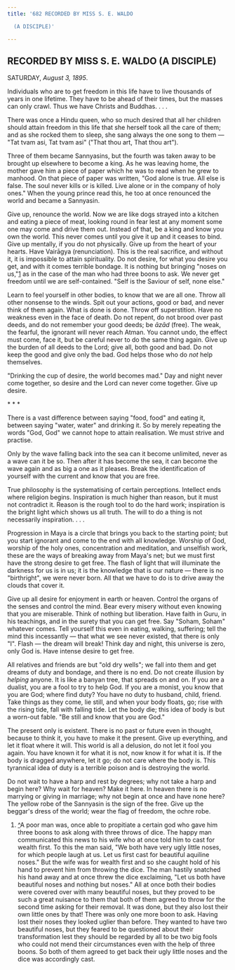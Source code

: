 ```yaml
---
title: '682 RECORDED BY MISS S. E. WALDO

  (A DISCIPLE)'

---
```

  

## RECORDED BY MISS S. E. WALDO (A DISCIPLE)

SATURDAY, *August 3, 1895*.

Individuals who are to get freedom in this life have to live thousands
of years in one lifetime. They have to be ahead of their times, but the
masses can only crawl. Thus we have Christs and Buddhas. . . .

There was once a Hindu queen, who so much desired that all her children
should attain freedom in this life that she herself took all the care of
them; and as she rocked them to sleep, she sang always the one song to
them — "Tat tvam asi, Tat tvam asi" ("That thou art, That thou art").

Three of them became Sannyasins, but the fourth was taken away to be
brought up elsewhere to become a king. As he was leaving home, the
mother gave him a piece of paper which he was to read when he grew to
manhood. On that piece of paper was written, "God alone is true. All
else is false. The soul never kills or is killed. Live alone or in the
company of holy ones." When the young prince read this, he too at once
renounced the world and became a Sannyasin.

Give up, renounce the world. Now we are like dogs strayed into a kitchen
and eating a piece of meat, looking round in fear lest at any moment
some one may come and drive them out. Instead of that, be a king and
know you own the world. This never comes until you give it up and it
ceases to bind. Give up mentally, if you do not physically. Give up from
the heart of your hearts. Have Vairāgya (renunciation). This is the real
sacrifice, and without it, it is impossible to attain spirituality. Do
not desire, for what you desire you get, and with it comes terrible
bondage. It is nothing but bringing "noses on us,"[1](#fn1) as in the
case of the man who had three boons to ask. We never get freedom until
we are self-contained. "Self is the Saviour of self, none else."

Learn to feel yourself in other bodies, to know that we are all one.
Throw all other nonsense to the winds. Spit out your actions, good or
bad, and never think of them again. What is done is done. Throw off
superstition. Have no weakness even in the face of death. Do not repent,
do not brood over past deeds, and do not remember your good deeds; be
*āzād*  (free). The weak, the fearful, the ignorant will never reach
Atman. You cannot undo, the effect must come, face it, but be careful
never to do the same thing again. Give up the burden of all deeds to the
Lord; give all, both good and bad. Do not keep the good and give only
the bad. God helps those who do *not* help themselves.

"Drinking the cup of desire, the world becomes mad." Day and night never
come together, so desire and the Lord can never come together. Give up
desire.

\*            \*            \*

There is a vast difference between saying "food, food" and eating it,
between saying "water, water" and drinking it. So by merely repeating
the words "God, God" we cannot hope to attain realisation. We must
strive and practise.

Only by the wave falling back into the sea can it become unlimited,
never as a wave can it be so. Then after it has become the sea, it can
become the wave again and as big a one as it pleases. Break the
identification of yourself with the current and know that you are free.

True philosophy is the systematising of certain perceptions. Intellect
ends where religion begins. Inspiration is much higher than reason, but
it must not contradict it. Reason is the rough tool to do the hard work;
inspiration is the bright light which shows us all truth. The will to do
a thing is not necessarily inspiration. . . .

Progression in Maya is a circle that brings you back to the starting
point; but you start ignorant and come to the end with all knowledge.
Worship of God, worship of the holy ones, concentration and meditation,
and unselfish work, these are the ways of breaking away from Maya's net;
but we must first have the strong desire to get free. The flash of light
that will illuminate the darkness for us is in us; it is the knowledge
that is our nature — there is no "birthright", we were never born. All
that we have to do is to drive away the clouds that cover it.

Give up all desire for enjoyment in earth or heaven. Control the organs
of the senses and control the mind. Bear every misery without even
knowing that you are miserable. Think of nothing but liberation. Have
faith in Guru, in his teachings, and in the surety that you can get
free. Say "Soham, Soham" whatever comes. Tell yourself this even in
eating, walking, suffering; tell the mind this incessantly — that what
we see never existed, that there is only "I". Flash — the dream will
break! Think day and night, this universe is zero, only God is. Have
intense desire to get free.

All relatives and friends are but "old dry wells"; we fall into them and
get dreams of duty and bondage, and there is no end. Do not create
illusion by *helping* anyone. It is like a banyan tree, that spreads on
and on. If you are a dualist, you are a fool to try to help God. If you
are a monist, you know that you are God; where find duty? You have no
duty to husband, child, friend. Take things as they come, lie still, and
when your body floats, go; rise with the rising tide, fall with falling
tide. Let the body die; this idea of body is but a worn-out fable. "Be
still and know that you are God."

The present only is existent. There is no past or future even in
thought, because to think it, you have to make it the present. Give up
everything, and let it float where it will. This world is all a
delusion, do not let it fool you again. You have known it for what it is
not, now know it for what it is. If the body is dragged anywhere, let it
go; do not care where the body is. This tyrannical idea of duty is a
terrible poison and is destroying the world.

Do not wait to have a harp and rest by degrees; why not take a harp and
begin here? Why wait for heaven? Make it here. In heaven there is no
marrying or giving in marriage; why not begin at once and have none
here? The yellow robe of the Sannyasin is the sign of the free. Give up
the beggar's dress of the world; wear the flag of freedom, the ochre
robe.

1.  [^](#txt1)A poor man was, once able to propitiate a certain god who
    gave him three boons to ask along with three throws of dice. The
    happy man communicated this news to his wife who at once told him to
    cast for wealth first. To this the man said, "We both have very ugly
    little noses, for which people laugh at us. Let us first cast for
    beautiful aquiline noses." But the wife was for wealth first and so
    she caught hold of his hand to prevent him from throwing the dice.
    The man hastily snatched his hand away and at once threw the dice
    exclaiming, "Let us both have beautiful noses and nothing but
    noses." All at once both their bodies were covered over with many
    beautiful noses, but they proved to be such a great nuisance to them
    that both of them agreed to throw for the second time asking for
    their removal. It was done, but they also lost their own little ones
    by that! There was only one more boon to ask. Having lost their
    noses they looked uglier than before. They wanted to have two
    beautiful noses, but they feared to be questioned about their
    transformation lest they should be regarded by all to be two big
    fools who could not mend their circumstances even with the help of
    three boons. So both of them agreed to get back their ugly little
    noses and the dice was accordingly cast.